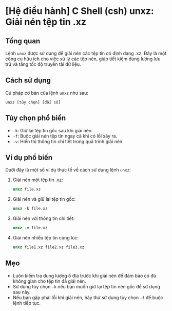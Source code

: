 # [Hệ điều hành] C Shell (csh) unxz: Giải nén tệp tin .xz

## Tổng quan
Lệnh `unxz` được sử dụng để giải nén các tệp tin có định dạng .xz. Đây là một công cụ hữu ích cho việc xử lý các tệp nén, giúp tiết kiệm dung lượng lưu trữ và tăng tốc độ truyền tải dữ liệu.

## Cách sử dụng
Cú pháp cơ bản của lệnh `unxz` như sau:
```
unxz [tùy chọn] [đối số]
```

## Tùy chọn phổ biến
- `-k`: Giữ lại tệp tin gốc sau khi giải nén.
- `-f`: Buộc giải nén tệp tin ngay cả khi có lỗi xảy ra.
- `-v`: Hiển thị thông tin chi tiết trong quá trình giải nén.

## Ví dụ phổ biến
Dưới đây là một số ví dụ thực tế về cách sử dụng lệnh `unxz`:

1. Giải nén một tệp tin .xz:
   ```csh
   unxz file.xz
   ```

2. Giải nén và giữ lại tệp tin gốc:
   ```csh
   unxz -k file.xz
   ```

3. Giải nén với thông tin chi tiết:
   ```csh
   unxz -v file.xz
   ```

4. Giải nén nhiều tệp tin cùng lúc:
   ```csh
   unxz file1.xz file2.xz file3.xz
   ```

## Mẹo
- Luôn kiểm tra dung lượng ổ đĩa trước khi giải nén để đảm bảo có đủ không gian cho tệp tin đã giải nén.
- Sử dụng tùy chọn `-k` nếu bạn muốn giữ lại tệp tin nén gốc để sử dụng sau này.
- Nếu bạn gặp phải lỗi khi giải nén, hãy thử sử dụng tùy chọn `-f` để buộc lệnh tiếp tục.